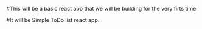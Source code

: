 #This will be a basic react app that we will  be building for the very firts time

#It will be Simple ToDo list react app.